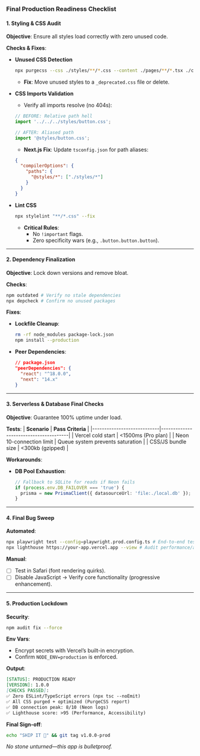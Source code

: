 ### **Final Production Readiness Checklist**

#### **1. Styling & CSS Audit**
**Objective**: Ensure all styles load correctly with zero unused code.

**Checks & Fixes**:
- **Unused CSS Detection**
  ```bash
  npx purgecss --css ./styles/**/*.css --content ./pages/**/*.tsx ./components/**/*.tsx --output ./optimized-styles
  ```
  - **Fix**: Move unused styles to a `_deprecated.css` file or delete.

- **CSS Imports Validation**
  - Verify all imports resolve (no 404s):
  ```typescript
  // BEFORE: Relative path hell
  import '../../../styles/button.css';

  // AFTER: Aliased path
  import '@styles/button.css';
  ```
  - **Next.js Fix**: Update `tsconfig.json` for path aliases:
  ```json
  {
    "compilerOptions": {
      "paths": {
        "@styles/*": ["./styles/*"]
      }
    }
  }
  ```

- **Lint CSS**
  ```bash
  npx stylelint "**/*.css" --fix
  ```
  - **Critical Rules**:
    - No `!important` flags.
    - Zero specificity wars (e.g., `.button.button.button`).

---

#### **2. Dependency Finalization**
**Objective**: Lock down versions and remove bloat.

**Checks**:
```bash
npm outdated # Verify no stale dependencies
npx depcheck # Confirm no unused packages
```
**Fixes**:
- **Lockfile Cleanup**:
  ```bash
  rm -rf node_modules package-lock.json
  npm install --production
  ```
- **Peer Dependencies**:
  ```json
  // package.json
  "peerDependencies": {
    "react": "^18.0.0",
    "next": "14.x"
  }
  ```

---

#### **3. Serverless & Database Final Checks**
**Objective**: Guarantee 100% uptime under load.

**Tests**:
| **Scenario**               | **Pass Criteria**                     |
|----------------------------|---------------------------------------|
| Vercel cold start          | <1500ms (Pro plan)                    |
| Neon 10-connection limit   | Queue system prevents saturation      |
| CSS/JS bundle size         | <300kb (gzipped)                      |

**Workarounds**:
- **DB Pool Exhaustion**:
  ```typescript
  // Fallback to SQLite for reads if Neon fails
  if (process.env.DB_FAILOVER === 'true') {
    prisma = new PrismaClient({ datasourceUrl: 'file:./local.db' });
  }
  ```

---

#### **4. Final Bug Sweep**
**Automated**:
```bash
npx playwright test --config=playwright.prod.config.ts # End-to-end tests
npx lighthouse https://your-app.vercel.app --view # Audit performance/accessibility
```
**Manual**:
- [ ] Test in Safari (font rendering quirks).
- [ ] Disable JavaScript → Verify core functionality (progressive enhancement).

---

#### **5. Production Lockdown**
**Security**:
```bash
npm audit fix --force
```
**Env Vars**:
- Encrypt secrets with Vercel’s built-in encryption.
- Confirm `NODE_ENV=production` is enforced.

**Output**:
```markdown
[STATUS]: PRODUCTION READY  
[VERSION]: 1.0.0  
[CHECKS PASSED]:  
✅ Zero ESLint/TypeScript errors (npx tsc --noEmit)  
✅ All CSS purged + optimized (PurgeCSS report)  
✅ DB connection peak: 8/10 (Neon logs)  
✅ Lighthouse score: >95 (Performance, Accessibility)  
```

**Final Sign-off**:
```bash
echo "SHIP IT 🚀" && git tag v1.0.0-prod
```

*No stone unturned—this app is bulletproof.*